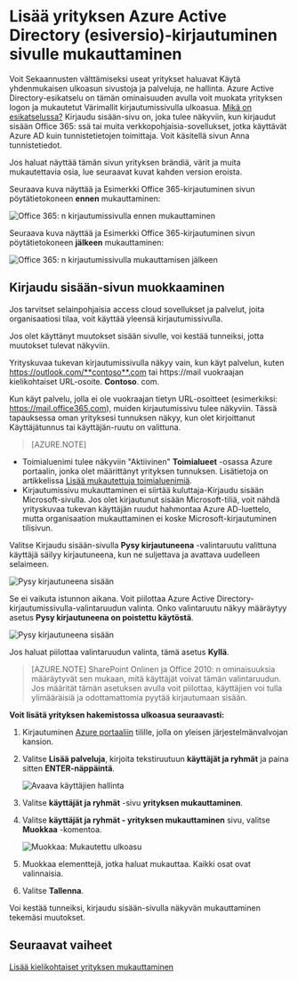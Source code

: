 <properties
pageTitle="Mukauttaa Azure Active Directory (esiversio)-kirjautuminen sivun | Microsoft Azure"
description="Opettele lisäämään yrityksen Azure kirjautumissivulla mukauttaminen"
services="active-directory"
documentationCenter=""
authors="curtand"
manager="femila"
editor=""/>

<tags
ms.service="active-directory"
ms.workload="identity"
ms.tgt_pltfrm="na"
ms.devlang="na"
ms.topic="article"
ms.date="09/30/2016"
ms.author="curtand"/>

# <a name="add-company-branding-to-your-sign-in-page-in-the-azure-active-directory-preview"></a>Lisää yrityksen Azure Active Directory (esiversio)-kirjautuminen sivulle mukauttaminen

Voit Sekaannusten välttämiseksi useat yritykset haluavat Käytä yhdenmukaisen ulkoasun sivustoja ja palveluja, ne hallinta. Azure Active Directory-esikatselu on tämän ominaisuuden avulla voit muokata yrityksen logon ja mukautetut Värimallit kirjautumissivulla ulkoasua. [Mikä on esikatselussa?](active-directory-preview-explainer.md) Kirjaudu sisään-sivu on, joka tulee näkyviin, kun kirjaudut sisään Office 365: ssä tai muita verkkopohjaisia-sovellukset, jotka käyttävät Azure AD kuin tunnistetietojen toimittaja. Voit käsitellä sivun Anna tunnistetiedot.

Jos haluat näyttää tämän sivun yrityksen brändiä, värit ja muita mukautettavia osia, lue seuraavat kuvat kahden version eroista.

Seuraava kuva näyttää ja Esimerkki Office 365-kirjautuminen sivun pöytätietokoneen **ennen** mukauttaminen:

![Office 365: n kirjautumissivulla ennen mukauttaminen](./media/active-directory-branding-custom-signon-azure-portal/sign-in-page-before-customization.png)

Seuraava kuva näyttää ja Esimerkki Office 365-kirjautuminen sivun pöytätietokoneen **jälkeen** mukauttaminen:

![Office 365: n kirjautumissivulla mukauttamisen jälkeen](./media/active-directory-branding-custom-signon-azure-portal/sign-in-page-after-customization.png)


## <a name="customizing-the-sign-in-page"></a>Kirjaudu sisään-sivun muokkaaminen

Jos tarvitset selainpohjaisia access cloud sovellukset ja palvelut, joita organisaatiosi tilaa, voit käyttää yleensä kirjautumissivulla.

Jos olet käyttänyt muutokset sisään sivulle, voi kestää tunneiksi, jotta muutokset tulevat näkyviin.

Yrityskuvaa tukevan kirjautumissivulla näkyy vain, kun käyt palvelun, kuten https://outlook.com/**contoso**.com tai https://mail vuokraajan kielikohtaiset URL-osoite. **Contoso**. com.

Kun käyt palvelu, jolla ei ole vuokraajan tietyn URL-osoitteet (esimerkiksi: https://mail.office365.com), muiden kirjautumissivu tulee näkyviin. Tässä tapauksessa oman yrityksesi tunnuksen näkyy, kun olet kirjoittanut Käyttäjätunnus tai käyttäjän-ruutu on valittuna.

> [AZURE.NOTE]
>
- Toimialuenimi tulee näkyviin "Aktiivinen" **Toimialueet** -osassa Azure portaalin, jonka olet määrittänyt yrityksen tunnuksen. Lisätietoja on artikkelissa [Lisää mukautettuja toimialuenimiä](active-directory-domains-add-azure-portal.md).
- Kirjautumissivu mukauttaminen ei siirtää kuluttaja-Kirjaudu sisään Microsoft-sivulla. Jos olet kirjautunut sisään Microsoft-tiliä, voit nähdä yrityskuvaa tukevan käyttäjän ruudut hahmontaa Azure AD-luettelo, mutta organisaation mukauttaminen ei koske Microsoft-kirjautuminen tilisivun.

Valitse Kirjaudu sisään-sivulla **Pysy kirjautuneena** -valintaruutu valittuna käyttäjä säilyy kirjautuneena, kun ne suljettava ja avattava uudelleen selaimeen. 

   ![Pysy kirjautuneena sisään](./media/active-directory-branding-custom-signon-azure-portal/01.png)

Se ei vaikuta istunnon aikana. Voit piilottaa Azure Active Directory-kirjautumissivulla-valintaruudun valinta.
Onko valintaruutu näkyy määräytyy asetus **Pysy kirjautuneena on poistettu käytöstä**.

   ![Pysy kirjautuneena sisään](./media/active-directory-branding-custom-signon-azure-portal/02.png)


Jos haluat piilottaa valintaruudun valinta, tämä asetus **Kyllä**. 

> [AZURE.NOTE] SharePoint Onlinen ja Office 2010: n ominaisuuksia määräytyvät sen mukaan, mitä käyttäjät voivat tämän valintaruudun. Jos määrität tämän asetuksen avulla voit piilottaa, käyttäjien voi tulla ylimääräisiä ja odottamattomia pyytää kirjautumaan sisään.




**Voit lisätä yrityksen hakemistossa ulkoasua seuraavasti:**

1.  Kirjautuminen [Azure portaaliin](https://portal.azure.com) tilille, jolla on yleisen järjestelmänvalvojan kansion.

2.  Valitse **Lisää palveluja**, kirjoita tekstiruutuun **käyttäjät ja ryhmät** ja paina sitten **ENTER-näppäintä**.

    ![Avaava käyttäjien hallinta](./media/active-directory-branding-custom-signon-azure-portal/user-management.png)

3. Valitse **käyttäjät ja ryhmät** -sivu **yrityksen mukauttaminen**.

4. Valitse **käyttäjät ja ryhmät - yrityksen mukauttaminen** sivu, valitse **Muokkaa** -komentoa.

    ![Muokkaa: Mukautettu ulkoasu](./media/active-directory-branding-custom-signon-azure-portal/edit-branding.png)

5. Muokkaa elementtejä, jotka haluat mukauttaa. Kaikki osat ovat valinnaisia.

6. Valitse **Tallenna**.

Voi kestää tunneiksi, kirjaudu sisään-sivulla näkyvän mukauttaminen tekemäsi muutokset.

## <a name="next-steps"></a>Seuraavat vaiheet

[Lisää kielikohtaiset yrityksen mukauttaminen](active-directory-branding-localize-azure-portal.md)

